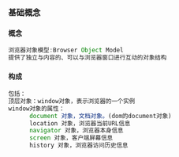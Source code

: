 ### 基础概念

#### 概念

```js
浏览器对象模型:Browser Object Model
提供了独立与内容的、可以与浏览器窗口进行互动的对象结构
```

#### 构成

```js
包括：
顶层对象：window对象，表示浏览器的一个实例
window对象的属性：
      document 对象，文档对象。(dom的document对象)
      location 对象，浏览器当前URL信息
      navigator 对象，浏览器本身信息
      screen 对象，客户端屏幕信息
      history 对象，浏览器访问历史信息
```

